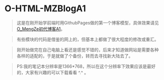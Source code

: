 # O-HTML-MZBlogA1

>这是在刚开始学前端时用GithubPages做的第一个博客模型，具体效果请见[O_MengZe初代博客A1](https://mengze.top/O_MengZe初代博客A1/)。

>有些模块的代码是借鉴的网上的，但基本上都做了很大程度的修改或重汇。

>刚开始做完在自己电脑上看还是感觉不错的，后来才知道做网站是需要各种各样的适配的，于是就做了个备份，转而去寻找新大陆去了。

>PS:我的笔记本分辨率是1366\*768，所以在这个分辨率下效果应该是最好的，大家有兴趣的可以下载看看 ^.^ 。
